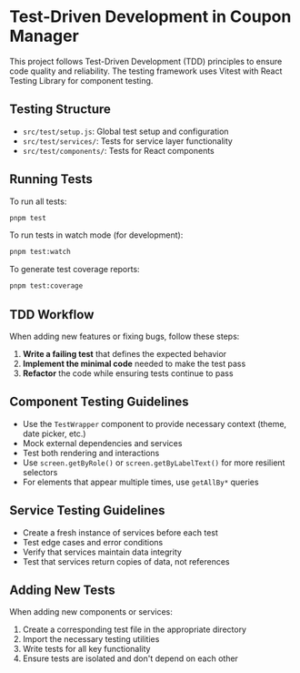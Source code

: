 # Test-Driven Development in Coupon Manager

This project follows Test-Driven Development (TDD) principles to ensure code quality and reliability. The testing framework uses Vitest with React Testing Library for component testing.

## Testing Structure

- `src/test/setup.js`: Global test setup and configuration
- `src/test/services/`: Tests for service layer functionality
- `src/test/components/`: Tests for React components

## Running Tests

To run all tests:

```bash
pnpm test
```

To run tests in watch mode (for development):

```bash
pnpm test:watch
```

To generate test coverage reports:

```bash
pnpm test:coverage
```

## TDD Workflow

When adding new features or fixing bugs, follow these steps:

1. **Write a failing test** that defines the expected behavior
2. **Implement the minimal code** needed to make the test pass
3. **Refactor** the code while ensuring tests continue to pass

## Component Testing Guidelines

- Use the `TestWrapper` component to provide necessary context (theme, date picker, etc.)
- Mock external dependencies and services
- Test both rendering and interactions
- Use `screen.getByRole()` or `screen.getByLabelText()` for more resilient selectors
- For elements that appear multiple times, use `getAllBy*` queries

## Service Testing Guidelines

- Create a fresh instance of services before each test
- Test edge cases and error conditions
- Verify that services maintain data integrity
- Test that services return copies of data, not references

## Adding New Tests

When adding new components or services:

1. Create a corresponding test file in the appropriate directory
2. Import the necessary testing utilities
3. Write tests for all key functionality
4. Ensure tests are isolated and don't depend on each other
